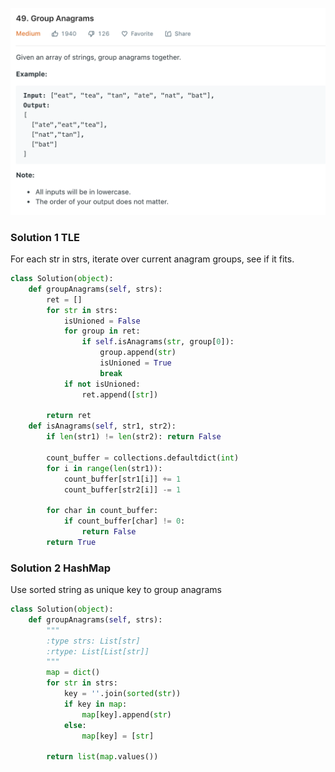 ![](../images/49.png)
### Solution 1 TLE
For each str in strs, iterate over current anagram groups, see if it fits.
```python
class Solution(object):
    def groupAnagrams(self, strs):
        ret = []
        for str in strs:
            isUnioned = False
            for group in ret:
                if self.isAnagrams(str, group[0]):
                    group.append(str)
                    isUnioned = True
                    break
            if not isUnioned:
                ret.append([str])
        
        return ret
    def isAnagrams(self, str1, str2):
        if len(str1) != len(str2): return False
        
        count_buffer = collections.defaultdict(int)
        for i in range(len(str1)):
            count_buffer[str1[i]] += 1
            count_buffer[str2[i]] -= 1

        for char in count_buffer:
            if count_buffer[char] != 0:
                return False
        return True
```
### Solution 2 HashMap
Use sorted string as unique key to group anagrams
```python
class Solution(object):
    def groupAnagrams(self, strs):
        """
        :type strs: List[str]
        :rtype: List[List[str]]
        """
        map = dict()
        for str in strs:
            key = ''.join(sorted(str))
            if key in map:
                map[key].append(str)
            else:
                map[key] = [str]
        
        return list(map.values())
```
